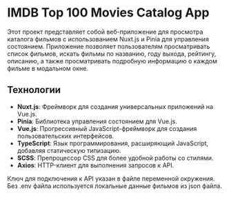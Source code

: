 # IMDB Top 100 Movies Catalog App

Этот проект представляет собой веб-приложение для просмотра каталога фильмов с использованием Nuxt.js и Pinia для управления состоянием. Приложение позволяет пользователям просматривать список фильмов, искать фильмы по названию, году выхода, рейтингу, описанию, а также просматривать подробную информацию о каждом фильме в модальном окне.

## Технологии

- **Nuxt.js**: Фреймворк для создания универсальных приложений на Vue.js.
- **Pinia**: Библиотека управления состоянием для Vue.js.
- **Vue.js**: Прогрессивный JavaScript-фреймворк для создания пользовательских интерфейсов.
- **TypeScript**: Язык программирования, расширяющий JavaScript, добавляя статическую типизацию.
- **SCSS**: Препроцессор CSS для более удобной работы со стилями.
- **Axios**: HTTP-клиент для выполнения запросов к API.

Ключ для подключения к API указан в файле переменной окружения. Без .env файла используется локальные данные фильмов из json файла.
